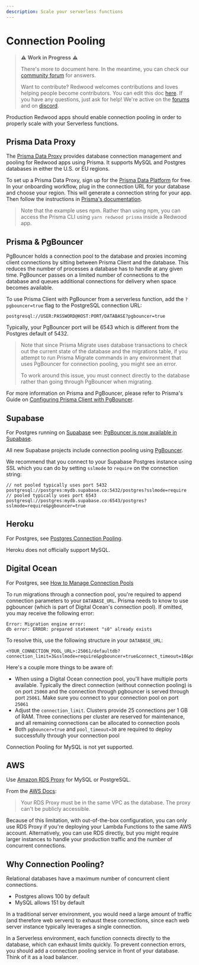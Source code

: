 ```yaml
---
description: Scale your serverless functions
---
```


# Connection Pooling

> ⚠ **Work in Progress** ⚠️
>
> There's more to document here. In the meantime, you can check our [community forum](https://community.redwoodjs.com/search?q=connection%20pooling) for answers.
>
> Want to contribute? Redwood welcomes contributions and loves helping people become contributors.
> You can edit this doc [here](https://github.com/cedarjs/cedarjs.com/blob/main/docs/connectionPooling.md).
> If you have any questions, just ask for help! We're active on the [forums](https://community.redwoodjs.com/c/contributing/9) and on [discord](https://discord.com/channels/679514959968993311/747258086569541703).

Production Redwood apps should enable connection pooling in order to properly scale with your Serverless functions.

## Prisma Data Proxy

The [Prisma Data Proxy](https://www.prisma.io/docs/data-platform/data-proxy) provides database connection management and pooling for Redwood apps using Prisma. It supports MySQL and Postgres databases in either the U.S. or EU regions.

To set up a Prisma Data Proxy, sign up for the [Prisma Data Platform](https://www.prisma.io/data-platform) for free. In your onboarding workflow, plug in the connection URL for your database and choose your region. This will generate a connection string for your app. Then follow the instructions in [Prisma's documentation](https://www.prisma.io/docs/concepts/data-platform/data-proxy).

> Note that the example uses npm. Rather than using npm, you can access the Prisma CLI using `yarn redwood prisma` inside a Redwood app.

## Prisma & PgBouncer

PgBouncer holds a connection pool to the database and proxies incoming client connections by sitting between Prisma Client and the database. This reduces the number of processes a database has to handle at any given time. PgBouncer passes on a limited number of connections to the database and queues additional connections for delivery when space becomes available.

To use Prisma Client with PgBouncer from a serverless function, add the `?pgbouncer=true` flag to the PostgreSQL connection URL:

```
postgresql://USER:PASSWORD@HOST:PORT/DATABASE?pgbouncer=true
```

Typically, your PgBouncer port will be 6543 which is different from the Postgres default of 5432.

> Note that since Prisma Migrate uses database transactions to check out the current state of the database and the migrations table, if you attempt to run Prisma Migrate commands in any environment that uses PgBouncer for connection pooling, you might see an error.
>
> To work around this issue, you must connect directly to the database rather than going through PgBouncer when migrating.

For more information on Prisma and PgBouncer, please refer to Prisma's Guide on [Configuring Prisma Client with PgBouncer](https://www.prisma.io/docs/guides/performance-and-optimization/connection-management/configure-pg-bouncer).

## Supabase

For Postgres running on [Supabase](https://supabase.io) see: [PgBouncer is now available in Supabase](https://supabase.io/blog/2021/04/02/supabase-pgbouncer#using-connection-pooling-in-supabase).

All new Supabase projects include connection pooling using [PgBouncer](https://www.pgbouncer.org/).

We recommend that you connect to your Supabase Postgres instance using SSL which you can do by setting `sslmode` to `require` on the connection string:

```
// not pooled typically uses port 5432
postgresql://postgres:mydb.supabase.co:5432/postgres?sslmode=require
// pooled typically uses port 6543
postgresql://postgres:mydb.supabase.co:6543/postgres?sslmode=require&pgbouncer=true
```

## Heroku

For Postgres, see [Postgres Connection Pooling](https://devcenter.heroku.com/articles/postgres-connection-pooling).

Heroku does not officially support MySQL.

## Digital Ocean

For Postgres, see [How to Manage Connection Pools](https://www.digitalocean.com/docs/databases/postgresql/how-to/manage-connection-pools)

To run migrations through a connection pool, you're required to append connection parameters to your `DATABASE_URL`. Prisma needs to know to use pgbouncer (which is part of Digital Ocean's connection pool). If omitted, you may receive the following error:

```
Error: Migration engine error:
db error: ERROR: prepared statement "s0" already exists
```

To resolve this, use the following structure in your `DATABASE_URL`:

```
<YOUR_CONNECTION_POOL_URL>:25061/defaultdb?connection_limit=3&sslmode=require&pgbouncer=true&connect_timeout=10&pool_timeout=30
```

Here's a couple more things to be aware of:

- When using a Digital Ocean connection pool, you'll have multiple ports available. Typically the direct connection (without connection pooling) is on port `25060` and the connection through pgbouncer is served through port `25061`. Make sure you connect to your connection pool on port `25061`
- Adjust the `connection_limit`. Clusters provide 25 connections per 1 GB of RAM. Three connections per cluster are reserved for maintenance, and all remaining connections can be allocated to connection pools
- Both `pgbouncer=true` and `pool_timeout=30` are required to deploy successfully through your connection pool

Connection Pooling for MySQL is not yet supported.

## AWS

Use [Amazon RDS Proxy](https://aws.amazon.com/rds/proxy) for MySQL or PostgreSQL.

From the [AWS Docs](https://docs.aws.amazon.com/AmazonRDS/latest/UserGuide/rds-proxy.html#rds-proxy.limitations):

> Your RDS Proxy must be in the same VPC as the database. The proxy can't be publicly accessible.

Because of this limitation, with out-of-the-box configuration, you can only use RDS Proxy if you're deploying your Lambda Functions to the same AWS account. Alternatively, you can use RDS directly, but you might require larger instances to handle your production traffic and the number of concurrent connections.

## Why Connection Pooling?

Relational databases have a maximum number of concurrent client connections.

- Postgres allows 100 by default
- MySQL allows 151 by default

In a traditional server environment, you would need a large amount of traffic (and therefore web servers) to exhaust these connections, since each web server instance typically leverages a single connection.

In a Serverless environment, each function connects directly to the database, which can exhaust limits quickly. To prevent connection errors, you should add a connection pooling service in front of your database. Think of it as a load balancer.
